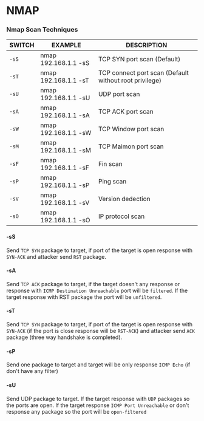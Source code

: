 # NMAP
### Nmap Scan Techniques

SWITCH |	EXAMPLE |	DESCRIPTION 
|----------------|--------------|----------|
`-sS` |	nmap 192.168.1.1 -sS |	TCP SYN port scan (Default)
`-sT` |	nmap 192.168.1.1 -sT |	TCP connect port scan (Default without root privilege)
`-sU` |	nmap 192.168.1.1 -sU | UDP port scan
`-sA` |	nmap 192.168.1.1 -sA |	TCP ACK port scan
`-sW` |	nmap 192.168.1.1 -sW |	TCP Window port scan
`-sM` |	nmap 192.168.1.1 -sM |	TCP Maimon port scan
`-sF` |	nmap 192.168.1.1 -sF |	Fin scan
`-sP` |	nmap 192.168.1.1 -sP |	Ping scan
`-sV` |	nmap 192.168.1.1 -sV |	Version dedection
`-sO` |	nmap 192.168.1.1 -sO |	IP protocol scan

#### -sS

Send `TCP SYN` package to target, if port of the target is open response with `SYN-ACK` and attacker send `RST` package.

#### -sA

Send `TCP ACK` package to target, if the target doesn't any response or response with `ICMP Destination Unreachable` port will be `filtered`. If the target response with RST package the port will be `unfiltered`.

#### -sT

Send `TCP SYN` package to target, if port of the target is open response with `SYN-ACK` (if the port is close response will be `RST-ACK`) and attacker send `ACK` package (three way handshake is completed).

#### -sP

Send one package to target and target will be only response `ICMP Echo` (if don't have any filter)

#### -sU

Send UDP package to target. If the target response with `UDP` packages so the ports are open. If the target response `ICMP Port Unreachable` or don't response any package so the port will be `open-filtered`
